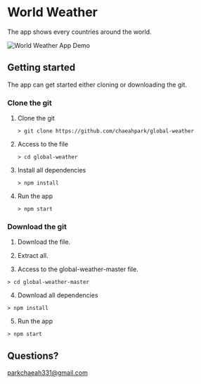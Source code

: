 # World Weather

The app shows every countries around the world.

![World Weather App Demo](<media/World Weather.gif>)

## Getting started

The app can get started either cloning or downloading the git.

### Clone the git

1. Clone the git

   `> git clone https://github.com/chaeahpark/global-weather`

2. Access to the file

   `> cd global-weather`

3. Install all dependencies

   `> npm install`

4. Run the app

   `> npm start`

### Download the git

1. Download the file.

2. Extract all.

3. Access to the global-weather-master file.

`> cd global-weather-master`

4. Download all dependencies

`> npm install`

5. Run the app

`> npm start`

## Questions?

parkchaeah331@gmail.com
